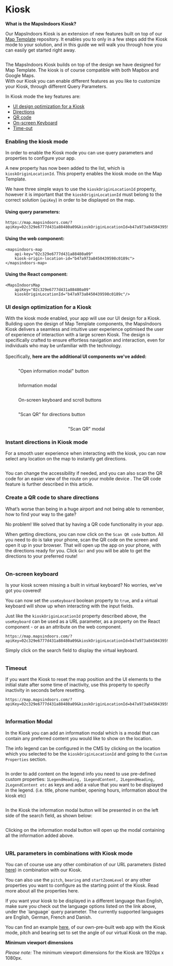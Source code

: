 # Kiosk

**What is the MapsIndoors Kiosk?**&#x20;

Our MapsIndoors Kiosk is an extension of new features built on top of our [Map Template](fast-track-maptemplate/) repository. It enables you to only in a few steps add the Kiosk mode to your solution, and in this guide we will walk you through how you can easily get started right away.&#x20;

<figure><img src="../.gitbook/assets/Kiosk GIF compress.gif" alt=""><figcaption></figcaption></figure>

The MapsIndoors Kiosk builds on top of the design we have designed for Map Template. The kiosk is of course compatible with both Mapbox and Google Maps.\
With our Kiosk you can enable different features as you like to customize your Kiosk, through different Query Parameters.&#x20;

In Kiosk mode the key features are:&#x20;

* [UI design optimization for a Kiosk](kiosk.md#ui-design)
* [Directions](kiosk.md#directions)
* [QR code](kiosk.md#create-a-qr-code-to-share-directions)
* [On-screen Keyboard ](kiosk.md#on-screen-keyboard)
* [Time-out ](kiosk.md#timeout)

### **Enabling the kiosk mode**

In order to enable the Kiosk mode you can use query parameters and properties to configure your app.

A new property has now been added to the list, which is `kioskOriginLocationId`. This property enables the kiosk mode on the Map Template.&#x20;

We have three simple ways to use the `kioskOriginLocationId` property, however it is important that the `kioskOriginLocationId` must belong to the correct solution (`apiKey`) in order to be displayed on the map.

#### Using query parameters:&#x20;

```
https://map.mapsindoors.com/?apiKey=02c329e6777d431a88480a09&kioskOriginLocationId=b47a973a8450439598c0189c
```

#### Using the web component:&#x20;

```
<mapsindoors-map
    api-key="02c329e6777d431a88480a09"
    kiosk-origin-location-id="b47a973a8450439598c0189c">
</mapsindoors-map>
```

#### Using the React component:&#x20;

```
<MapsIndoorsMap
    apiKey="02c329e6777d431a88480a09"
    kioskOriginLocationId="b47a973a8450439598c0189c"/>
```

###

### **UI design optimization for a Kiosk** <a href="#ui-design" id="ui-design"></a>

With the kiosk mode enabled, your app will use our UI design for a Kiosk. Building upon the design of Map Template components, the MapsIndoors Kiosk delivers a seamless and intuitive user experience optimised the user of experience of interaction with a large screen Kiosk. The design is specifically crafted to ensure effortless navigation and interaction, even for individuals who may be unfamiliar with the technology.\
\
Specifically, **here are the additional UI components we've added:**

<figure><img src="../.gitbook/assets/CleanShot 2024-03-12 at 12.51 1.png" alt=""><figcaption><p>"Open information modal" button</p></figcaption></figure>

<figure><img src="../.gitbook/assets/CleanShot 2024-03-12 at 12.50 3.png" alt=""><figcaption><p>Information modal</p></figcaption></figure>

<figure><img src="../.gitbook/assets/CleanShot 2024-03-12 at 12.50 2.png" alt=""><figcaption><p>On-screen keyboard and scroll buttons</p></figcaption></figure>

<div data-full-width="false">

<figure><img src="../.gitbook/assets/CleanShot 2024-03-12 at 12.49 1.png" alt=""><figcaption><p>"Scan QR" for directions button</p></figcaption></figure>

</div>

<div align="center" data-full-width="false">

<figure><img src="../.gitbook/assets/CleanShot 2024-03-12 at 12.50 1.png" alt=""><figcaption><p>"Scan QR" modal</p></figcaption></figure>

</div>

### **Instant directions in Kiosk mode** <a href="#directions" id="directions"></a>

For a smooth user experience when interacting with the kiosk, you can now select any location on the map to instantly get directions.&#x20;

<figure><img src="../.gitbook/assets/directions-next-step.gif" alt=""><figcaption></figcaption></figure>

You can change the accessibility if needed, and you can also scan the QR code for an easier view of the route on your mobile device . The QR code feature is further described in this article.

### Create a QR code to share directions

What’s worse than being in a huge airport and not being able to remember, how to find your way to the gate?&#x20;

No problem! We solved that by having a QR code functionality in your app.&#x20;

When getting directions, you can now click on the `Scan QR code` button. All you need to do is take your phone, scan the QR code on the screen and open it up in your browser. That will open up the app on your phone, with the directions ready for you. Click `Go!` and you will be able to get the directions to your preferred route!&#x20;

<figure><img src="../.gitbook/assets/directions-qr-code.gif" alt=""><figcaption></figcaption></figure>

### **On-screen keyboard**&#x20;

Is your kiosk screen missing a built in virtual keyboard? No worries, we’ve got you covered!&#x20;

You can now set the `useKeyboard` boolean property to `true`, and a virtual keyboard will show up when interacting with the input fields.&#x20;

Just like the `kioskOriginLocationId` property described above, the `useKeyboard` can be used as a URL parameter, as a property on the React component - or as an attribute on the web component.

```
https://map.mapsindoors.com/?apiKey=02c329e6777d431a88480a09&kioskOriginLocationId=b47a973a8450439598c0189c&useKeyboard=true
```

Simply click on the search field to display the virtual keyboard.

<figure><img src="../.gitbook/assets/image (10).png" alt=""><figcaption></figcaption></figure>

### **Timeout**

If you want the Kiosk to reset the map position and the UI elements to the initial state after some time of inactivity, use this property to specify inactivity in seconds before resetting.

```
https://map.mapsindoors.com/?apiKey=02c329e6777d431a88480a09&kioskOriginLocationId=b47a973a8450439598c0189c&timeout=10
```

<figure><img src="../.gitbook/assets/timeout.gif" alt=""><figcaption></figcaption></figure>

### Information Modal

In the Kiosk you can add an information modal which is a modal that can contain any preferred content you would like to show on the location.

The info legend can be configured in the CMS by clicking on the location which you selected to be the `kioskOriginLocationId`  and going to the `Custom Properties` section.&#x20;

<figure><img src="../.gitbook/assets/image.png" alt=""><figcaption></figcaption></figure>

In order to add content on the legend info you need to use pre-defined custom properties: `1LegendHeading, 1LegendContent, 2LegendHeading, 2LegendContent etc`  as keys and add a value that you want to be displayed in the legend. (i.e. title, phone number, opening hours, information about the kiosk etc)

<figure><img src="../.gitbook/assets/image (1).png" alt=""><figcaption></figcaption></figure>

In the Kiosk the information modal button will be presented in on the left side of the search field, as shown below:&#x20;

<figure><img src="../.gitbook/assets/image (2).png" alt=""><figcaption></figcaption></figure>

Clicking on the information modal button will open up the modal containing all the information added above.

<figure><img src="../.gitbook/assets/kiosk-legend (1).gif" alt=""><figcaption></figcaption></figure>

### URL parameters in combinations with Kiosk mode

You can of course use any other combination of our URL parameters (listed [here](fast-track-maptemplate/configuration/query-parameters.md)) in combination with our Kiosk.&#x20;

You can also use the `pitch`, `bearing` and `startZoomLevel`  or any other properties you want to configure as the starting point of the Kiosk. Read more about all the properties here.

If you want your kiosk to be displayed in a different language than English, make sure you check out the language options listed on the link above, under the \`language\` query parameter. The currently supported languages are English, German, French and Danish.

You can find an example [here](https://map.mapsindoors.com/?apiKey=02c329e6777d431a88480a09\&kioskOriginLocationId=b47a973a8450439598c0189c\&useKeyboard=true\&pitch=50\&bearing=180\&timeout=10), of our own-pre-built web app with the Kiosk mode, pitch and bearing set to set the angle of our virtual Kiosk on the map.



**Minimum viewport dimensions**

_Please note:_ The minimum viewport dimensions for the Kiosk are 1920px x 1080px.

### &#x20;
